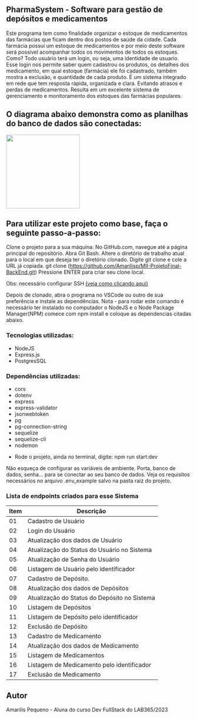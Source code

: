 ## PharmaSystem - Software para gestão de depósitos e medicamentos
<p>
Este programa tem como finalidade organizar o estoque de medicamentos das farmácias que ficam dentro dos postos de saúde da cidade.
Cada farmácia possui um estoque de medicamentos e por meio deste software será possível acompanhar todos os movimentos de todos os estoques. 
Como? Todo usuário terá um login, ou seja, uma identidade de usuario. Esse login nos permite saber quem cadastrou os produtos, os detalhes 
  dos medicamento, em qual estoque (farmácia) ele foi cadastrado, também mostra a exclusão, e quantidade de cada produto. É um sistema 
  integrado em rede que tem resposta rápida, organizada e clara.  Evitando atrasos e perdas de medicamentos. Resulta em um excelente sistema 
  de gerenciamento e monitoramento dos estoques das farmácias populares.
</p>

## O diagrama abaixo demonstra como as planilhas do banco de dados são conectadas:

<p float="left">

 <img src="https://github.com/Amarilisp/MII-ProjetoFinal-BackEnd/assets/86123419/0896fe1f-7a96-4a1b-9a30-61226916957b" width="200" />

</p>

## Para utilizar este projeto como base, faça o seguinte passo-a-passo:

Clone o projeto para a sua máquina:
No GitHub.com, navegue até a página principal do repositório.
Abra Git Bash.
Altere o diretório de trabalho atual para o local em que deseja ter o diretório clonado.
Digite git clone e cole a URL já copiada.
git clone (https://github.com/Amarilisp/MII-ProjetoFinal-BackEnd.git)
Pressione ENTER para criar seu clone local.

Obs: necessário configurar SSH [(veja como clicando aqui)](https://www.youtube.com/watch?v=n-H1eFSsugo)

Depois de clonado, abra o programa no VSCode ou outro de sua preferência e instale as dependências.
Nota - para rodar este comando é necessário ter instalado no computador o NodeJS e o Node Package Manager(NPM)
comece com npm install e coloque as dependencias citadas abaixo.


### Tecnologias utilizadas:
- NodeJS
- Express.js
- PostgresSQL

### Dependências utilizadas:
* cors
* dotenv
* express
* express-validator
* jsonwebtoken
* pg
* pg-connection-string
* sequelize
* sequelize-cli
* nodemon
 
- Rode o projeto, ainda no terminal, digite:
npm run start:dev

Não esqueça de configurar as variáveis de ambiente. 
Porta, banco de dados, senha... para se conectar ao seu banco de dados. 
Veja os requisitos necessários no arquivo .env_example salvo na pasta raiz do projeto.

### Lista de endpoints criados para esse Sistema

| Item       | Descrição                                            
| -----------| ---------------------------------------------------|
|  01        | Cadastro de Usuário                  							|
|  02        | Login do Usuário       											      |
|  03  	     | Atualização dos dados de Usuário            			  |
|  04        | Atualização do Status do Usuário no Sistema  			|        
|  05        | Atualização de Senha do Usuário 								    |
|  06        | Listagem de Usuário pelo identificador					  	|
|  07        | Cadastro de Depósito.											        |
|  08        | Atualização dos dados de Depósitos                 |
|  09        | Atualização do Status do Depósito no Sistema       |
|  10        | Listagem de Depósitos                  						|
|  11        | Listagem de Depósito pelo identificador       		  |
|  12        | Exclusão de Depósito            								    |
|  13    	   | Cadastro de Medicamento  										      |        
|  14 		   | Atualização dos dados de Medicamento							  |
|  15        | Listagem de Medicamentos										        |
|  16        | Listagem de Medicamento pelo identificador				  |
|  17        | Exclusão de Medicamento                           	|






## Autor

Amarilis Pequeno -
Aluna do curso Dev FullStack do
LAB365/2023
